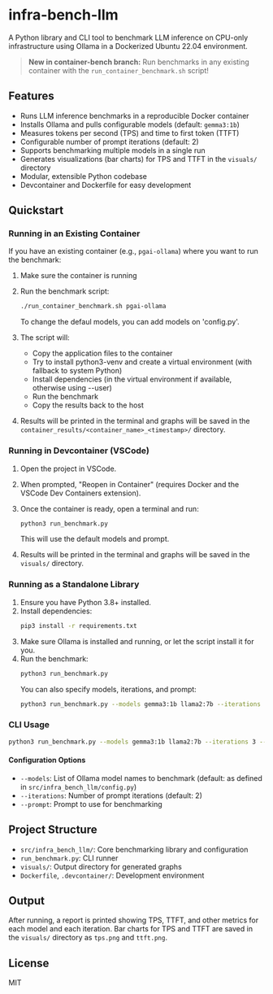 # infra-bench-llm

A Python library and CLI tool to benchmark LLM inference on CPU-only infrastructure using Ollama in a Dockerized Ubuntu 22.04 environment.

> **New in container-bench branch:** Run benchmarks in any existing container with the `run_container_benchmark.sh` script!

## Features

- Runs LLM inference benchmarks in a reproducible Docker container
- Installs Ollama and pulls configurable models (default: `gemma3:1b`)
- Measures tokens per second (TPS) and time to first token (TTFT)
- Configurable number of prompt iterations (default: 2)
- Supports benchmarking multiple models in a single run
- Generates visualizations (bar charts) for TPS and TTFT in the `visuals/` directory
- Modular, extensible Python codebase
- Devcontainer and Dockerfile for easy development

## Quickstart

### Running in an Existing Container

If you have an existing container (e.g., `pgai-ollama`) where you want to run the benchmark:

1. Make sure the container is running
2. Run the benchmark script:
   ```bash
   ./run_container_benchmark.sh pgai-ollama
   ```
   To change the defaul models, you can add models on 'config.py'.
   
3. The script will:
   - Copy the application files to the container
   - Try to install python3-venv and create a virtual environment (with fallback to system Python)
   - Install dependencies (in the virtual environment if available, otherwise using --user)
   - Run the benchmark
   - Copy the results back to the host

4. Results will be printed in the terminal and graphs will be saved in the `container_results/<container_name>_<timestamp>/` directory.

### Running in Devcontainer (VSCode)

1. Open the project in VSCode.
2. When prompted, "Reopen in Container" (requires Docker and the VSCode Dev Containers extension).
3. Once the container is ready, open a terminal and run:
   ```bash
   python3 run_benchmark.py
   ```
   This will use the default models and prompt.

4. Results will be printed in the terminal and graphs will be saved in the `visuals/` directory.

### Running as a Standalone Library

1. Ensure you have Python 3.8+ installed.
2. Install dependencies:
   ```bash
   pip3 install -r requirements.txt
   ```
3. Make sure Ollama is installed and running, or let the script install it for you.
4. Run the benchmark:
   ```bash
   python3 run_benchmark.py
   ```
   You can also specify models, iterations, and prompt:
   ```bash
   python3 run_benchmark.py --models gemma3:1b llama2:7b --iterations 3 --prompt "Your prompt here"
   ```

### CLI Usage

```bash
python3 run_benchmark.py --models gemma3:1b llama2:7b --iterations 3 --prompt "Your prompt here"
```

#### Configuration Options

- `--models`: List of Ollama model names to benchmark (default: as defined in `src/infra_bench_llm/config.py`)
- `--iterations`: Number of prompt iterations (default: 2)
- `--prompt`: Prompt to use for benchmarking

## Project Structure

- `src/infra_bench_llm/`: Core benchmarking library and configuration
- `run_benchmark.py`: CLI runner
- `visuals/`: Output directory for generated graphs
- `Dockerfile`, `.devcontainer/`: Development environment

## Output

After running, a report is printed showing TPS, TTFT, and other metrics for each model and each iteration. Bar charts for TPS and TTFT are saved in the `visuals/` directory as `tps.png` and `ttft.png`.

## License

MIT

